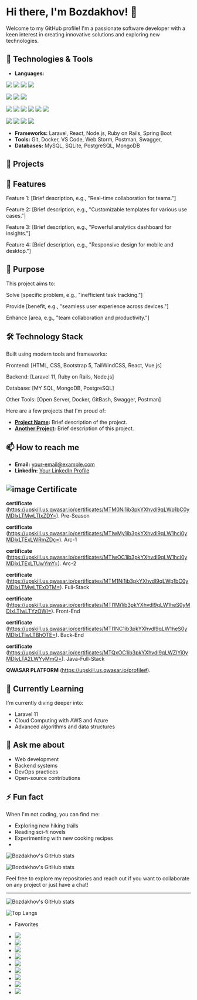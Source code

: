 # Hi there, I'm Bozdakhov! 👋

Welcome to my GitHub profile! I'm a passionate software developer with a keen interest in creating innovative solutions and exploring new technologies.

## 🔧 Technologies & Tools

- **Languages:** 

<img src="https://img.shields.io/badge/GitHub-100000?style=for-the-badge&logo=github&logoColor=white"/> <img src="https://img.shields.io/badge/GitLab-330F63?style=for-the-badge&logo=gitlab&logoColor=white"/>
<img src="https://img.shields.io/badge/HTML-239120?style=for-the-badge&logo=html5&logoColor=white"/> <img src="https://img.shields.io/badge/CSS-239120?&style=for-the-badge&logo=css3&logoColor=white"/>

<img src="https://img.shields.io/badge/JavaScript-F7DF1E?style=for-the-badge&logo=javascript&logoColor=black"/> <img src="https://img.shields.io/badge/TypeScript-007ACC?style=for-the-badge&logo=typescript&logoColor=white"/> <img src="https://img.shields.io/badge/Node.js-43853D?style=for-the-badge&logo=node.js&logoColor=white"/>

<img src="https://img.shields.io/badge/C-00599C?style=for-the-badge&logo=c&logoColor=white"/> <img src="https://img.shields.io/badge/PHP-777BB4?style=for-the-badge&logo=php&logoColor=white"/> <img src="https://img.shields.io/badge/Ruby-CC342D?style=for-the-badge&logo=ruby&logoColor=white"/>
<img src="https://img.shields.io/badge/Laravel-FF2D20?style=for-the-badge&logo=laravel&logoColor=white"/> <img src="https://img.shields.io/badge/Ruby_on_Rails-CC0000?style=for-the-badge&logo=ruby-on-rails&logoColor=white"/> <img src="https://img.shields.io/badge/Spring-6DB33F?style=for-the-badge&logo=spring&logoColor=white"/>

<img src="https://img.shields.io/badge/MySQL-00000F?style=for-the-badge&logo=mysql&logoColor=white"/> <img src="https://img.shields.io/badge/SQLite-07405E?style=for-the-badge&logo=sqlite&logoColor=white"/> <img src="https://img.shields.io/badge/PostgreSQL-316192?style=for-the-badge&logo=postgresql&logoColor=white"/> <img src="https://img.shields.io/badge/MongoDB-4EA94B?style=for-the-badge&logo=mongodb&logoColor=white"/>


- **Frameworks:** Laravel, React, Node.js, Ruby on Rails, Spring Boot
- **Tools:** Git, Docker, VS Code, Web Storm, Postman, Swagger,
- **Databases:** MySQL, SQLite, PostgreSQL, MongoDB

## 🚀 Projects

## 🌟 Features

Feature 1: [Brief description, e.g., "Real-time collaboration for teams."]

Feature 2: [Brief description, e.g., "Customizable templates for various use cases."]

Feature 3: [Brief description, e.g., "Powerful analytics dashboard for insights."]

Feature 4: [Brief description, e.g., "Responsive design for mobile and desktop."]

## 🎯 Purpose

This project aims to:

Solve [specific problem, e.g., "inefficient task tracking."]

Provide [benefit, e.g., "seamless user experience across devices."]

Enhance [area, e.g., "team collaboration and productivity."]

## 🛠️ Technology Stack

Built using modern tools and frameworks:

Frontend: [HTML, CSS, Bootstrap 5, TailWindCSS, React, Vue.js]

Backend: [Laravel 11, Ruby on Rails, Node.js]

Database: [MY SQL, MongoDB, PostgreSQL]

Other Tools: [Open Server, Docker, GitBash, Swagger, Postman]

Here are a few projects that I'm proud of:

- **[Project Name](https://github.com/Bozdakhov/project-name):** Brief description of the project.
- **[Another Project](https://github.com/Bozdakhov/another-project):** Brief description of this project.

## 📫 How to reach me

- **Email:** [your-email@example.com](mailto:your-email@example.com)
- **LinkedIn:** [Your LinkedIn Profile](https://linkedin.com/in/your-profile)

## ![image](https://github.com/user-attachments/assets/491f8bd7-c732-4f74-9570-308321672625) Certificate


**certificate** (https://upskill.us.qwasar.io/certificates/MTM0Ni1ib3pkYXhvdl9qLWp1bC0yMDIxLTMwLTIxZDY=).       Pre-Season

**certificate** (https://upskill.us.qwasar.io/certificates/MTIwMy1ib3pkYXhvdl9qLW1hci0yMDIxLTExLWRmZDc=).       Arc-1

**certificate** (https://upskill.us.qwasar.io/certificates/MTIwOC1ib3pkYXhvdl9qLW1hci0yMDIxLTExLTUwYmY=).        Arc-2

**certificate** (https://upskill.us.qwasar.io/certificates/MTM1Ni1ib3pkYXhvdl9qLWp1bC0yMDIxLTMwLTExOTM=).        Full-Stack

**certificate** (https://upskill.us.qwasar.io/certificates/MTI1Mi1ib3pkYXhvdl9qLW1heS0yMDIxLTIwLTYzOWI=).       Front-End

**certificate** (https://upskill.us.qwasar.io/certificates/MTI1NC1ib3pkYXhvdl9qLW1heS0yMDIxLTIwLTBhOTE=).        Back-End

**certificate** (https://upskill.us.qwasar.io/certificates/MTQxOC1ib3pkYXhvdl9qLWZlYi0yMDIyLTA2LWYyMmQ=).       Java-Full-Stack

**QWASAR PLATFORM** (https://upskill.us.qwasar.io/profile#).

## 🌱 Currently Learning

I'm currently diving deeper into:

- Laravel 11
- Cloud Computing with AWS and Azure
- Advanced algorithms and data structures

## 💬 Ask me about

- Web development
- Backend systems
- DevOps practices
- Open-source contributions

## ⚡ Fun fact

When I'm not coding, you can find me:

- Exploring new hiking trails
- Reading sci-fi novels
- Experimenting with new cooking recipes
- 


![Bozdakhov's GitHub stats](https://github-readme-stats.vercel.app/api?username=Bozdakhov&theme=blue-green)


![Bozdakhov's GitHub stats](https://github-readme-stats.vercel.app/api/top-langs/?username=Bozdakhov&theme=blue-green)



Feel free to explore my repositories and reach out if you want to collaborate on any project or just have a chat!

---
![Bozdakhov's GitHub stats](https://github-readme-stats.vercel.app/api?username=Bozdakhov&show_icons=true&theme=radical)

![Top Langs](https://github-readme-stats.vercel.app/api/top-langs/?username=Bozdakhov&layout=compact&theme=radical)

- Faworites 

- <img src="https://aleen42.github.io/badges/src/lamborghini.svg"/>
- <img src="https://aleen42.github.io/badges/src/bugatti.svg"/>
- <img src="https://aleen42.github.io/badges/src/porsche.svg"/>
- <img src="https://aleen42.github.io/badges/src/tesla.svg"/>
- <img src="https://aleen42.github.io/badges/src/ferrari.svg"/>
- <img src="https://aleen42.github.io/badges/src/koenigsegg.svg"/>
- <img src="https://aleen42.github.io/badges/src/bmw.svg"/>
- <img src="https://aleen42.github.io/badges/src/land_rover.svg"/>
- <img src="https://aleen42.github.io/badges/src/mercedes_benz.svg"/>

<!---https://github.com/antistereotip/Badges-for-GitHub
Bozdakhov/Bozdakhov is a ✨ special ✨ repository because its `README.md` (this file) appears on your GitHub profile.
You can click the Preview link to take a look at your changes.
--->
